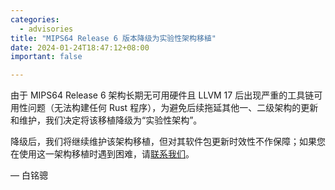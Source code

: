 ```yaml
---
categories:
  - advisories
title: "MIPS64 Release 6 版本降级为实验性架构移植"
date: 2024-01-24T18:47:12+08:00
important: false

---
```


由于 MIPS64 Release 6 架构长期无可用硬件且 LLVM 17 后出现严重的工具链可用性问题（无法构建任何 Rust 程序），为避免后续拖延其他一、二级架构的更新和维护，我们决定将该移植降级为“实验性架构”。

降级后，我们将继续维护该架构移植，但对其软件包更新时效性不作保障；如果您在使用这一架构移植时遇到困难，请[联系我们](https://aosc.io/contact/)。

— 白铭骢

